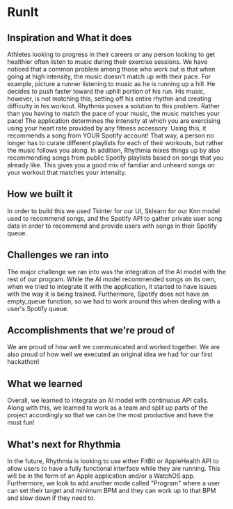 # RunIt

## Inspiration and What it does
Athletes looking to progress in their careers or any person looking to get healthier often listen to music during their exercise sessions. We have noticed that a common problem among those who work out is that when going at high intensity, the music doesn't match up with their pace. For example, picture a runner listening to music as he is running up a hill. He decides to push faster toward the uphill portion of his run. His music, however, is not matching this, setting off his entire rhythm and creating difficulty in his workout. Rhythmia poses a solution to this problem. Rather than you having to match the pace of your music, the music matches your pace!  The application determines the intensity at which you are exercising using your heart rate provided by any fitness accessory. Using this, it recommends a song from YOUR Spotify account! That way, a person no longer has to curate different playlists for each of their workouts, but rather the music follows you along. In addition, Rhythmia mixes things up by also recommending songs from public Spotify playlists based on songs that you already like. This gives you a good mix of familiar and unheard songs on your workout that matches your intensity. 


## How we built it
In order to build this we used Tkinter for our UI, Sklearn for our Knn model used to recommend songs, and the Spotify API to gather private user song data in order to recommend and provide users with songs in their Spotify queue. 
## Challenges we ran into

The major challenge we ran into was the integration of the AI model with the rest of our program. While the AI model recommended songs on its own, when we tried to integrate it with the application, it started to have issues with the way it is being trained.  Furthermore, Spotify does not have an empty_queue function, so we had to work around this when dealing with a user's Spotify queue.

## Accomplishments that we're proud of
We are proud of how well we communicated and worked together. We are also proud of how well we executed an original idea we had for our first hackathon!

## What we learned
Overall, we learned to integrate an AI model with continuous API calls.  Along with this, we learned to work as a team and split up parts of the project accordingly so that we can be the most productive and have the most fun!

## What's next for Rhythmia

In the future, Rhythmia is looking to use either FitBit or AppleHealth API to allow users to have a fully functional interface while they are running. This will be in the form of an Apple application and/or a WatchOS app. Furthermore, we look to add another mode called "Program" where a user can set their target and minimum BPM and they can work up to that BPM and slow down if they need to. 
